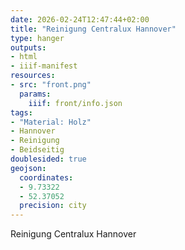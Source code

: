 ```yaml
---
date: 2026-02-24T12:47:44+02:00
title: "Reinigung Centralux Hannover"
type: hanger
outputs:
- html
- iiif-manifest
resources:
- src: "front.png"
  params:
    iiif: front/info.json
tags:
- "Material: Holz"
- Hannover
- Reinigung
- Beidseitig
doublesided: true
geojson:
  coordinates:
  - 9.73322
  - 52.37052
  precision: city
---
```

Reinigung Centralux Hannover
